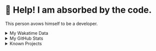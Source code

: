 # 🥺 Help! I am absorbed by the code. 

This person avows himself to be a developer.

<details>

<summary>My Wakatime Data</summary>

<!--START_SECTION:waka-->
![Lines of code](https://img.shields.io/badge/From%20Hello%20World%20I%27ve%20Written-8.8%20million%20lines%20of%20code-blue)

**🐱 My GitHub Data** 

> 📦 759.9 kB Used in GitHub's Storage 
 > 
> 🏆 157 Contributions in the Year 2024
 > 
> 🚫 Not Opted to Hire
 > 
> 📜 86 Public Repositories 
 > 
> 🔑 26 Private Repositories 
 > 
**I'm an Early 🐤** 

```text
🌞 Morning                2083 commits        ██████░░░░░░░░░░░░░░░░░░░   24.20 % 
🌆 Daytime                3640 commits        ███████████░░░░░░░░░░░░░░   42.28 % 
🌃 Evening                2812 commits        ████████░░░░░░░░░░░░░░░░░   32.66 % 
🌙 Night                  74 commits          ░░░░░░░░░░░░░░░░░░░░░░░░░   00.86 % 
```
📅 **I'm Most Productive on Wednesday** 

```text
Monday                   1050 commits        ███░░░░░░░░░░░░░░░░░░░░░░   12.20 % 
Tuesday                  1492 commits        ████░░░░░░░░░░░░░░░░░░░░░   17.33 % 
Wednesday                1511 commits        ████░░░░░░░░░░░░░░░░░░░░░   17.55 % 
Thursday                 1225 commits        ████░░░░░░░░░░░░░░░░░░░░░   14.23 % 
Friday                   1270 commits        ████░░░░░░░░░░░░░░░░░░░░░   14.75 % 
Saturday                 1105 commits        ███░░░░░░░░░░░░░░░░░░░░░░   12.84 % 
Sunday                   956 commits         ███░░░░░░░░░░░░░░░░░░░░░░   11.10 % 
```


**I Mostly Code in Go** 

```text
Python                   22 repos            ██████░░░░░░░░░░░░░░░░░░░   22.22 % 
TeX                      6 repos             ██░░░░░░░░░░░░░░░░░░░░░░░   06.06 % 
Swift                    3 repos             █░░░░░░░░░░░░░░░░░░░░░░░░   03.03 % 
Shell                    2 repos             █░░░░░░░░░░░░░░░░░░░░░░░░   02.02 % 
Rust                     2 repos             █░░░░░░░░░░░░░░░░░░░░░░░░   02.02 % 
```




 Last Updated on 19/01/2024 01:19:01 UTC
<!--END_SECTION:waka-->

</details>

<details>
 
 <summary>My GitHub Stats</summary>

[![CDFMLR's github stats](https://github-readme-stats.vercel.app/api?username=cdfmlr&count_private=true&show_icons=true)](https://github.com/anuraghazra/github-readme-stats)
 
</details>

<details>

<summary>Known Projects</summary>

[![Star History Chart](https://api.star-history.com/svg?repos=cdfmlr/pyflowchart,cdfmlr/muvtuber,cdfmlr/crud,cdfmlr/murecom-verse-1,cdfmlr/murecom-intro&type=Date)](https://star-history.com/#cdfmlr/pyflowchart&cdfmlr/muvtuber&cdfmlr/crud&cdfmlr/murecom-verse-1&cdfmlr/murecom-intro&Date)

 </details>
